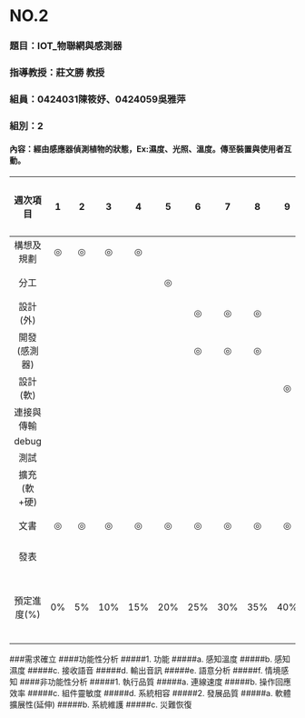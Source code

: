 # NO.2
### 題目：IOT_物聯網與感測器
### 指導教授：莊文勝 教授
### 組員：0424031陳筱妤、0424059吳雅萍
### 組別：2
#### 內容：經由感應器偵測植物的狀態，Ex:濕度、光照、溫度。傳至裝置與使用者互動。
|週次項目|1|2|3|4|5|6|7|8|9|10|11|12|13|14|15|16|17|18|19|20|負責成員|
| :------: | :------: |:------: | :------: |:------: | :------: |:------: | :------: |:------: | :------: |:------: | :------: |:------: | :------: |:------: | :------: |:------: | :------: |:------: | :------: |:------: | :------: |
|構想及規劃|◎|◎|◎|◎|||||||||||||||||全員|
|分工|||||◎||||||||||||||||全員|
|設計(外)||||||◎|◎|◎|||||||||||||59|
|開發(感測器)||||||◎|◎|◎|||||||||||||31|
|設計(軟)|||||||||◎|◎|◎|◎|◎|◎|||||||全員|
|連接與傳輸|||||||||||||||◎|◎|||||全員|
|debug|||||||||||||||||◎|◎|||31|
|測試|||||||||||||||||◎|◎|||59|
|擴充(軟+硬)|||||||||||||||||||◎||全員|
|文書|◎|◎|◎|◎|◎|◎|◎|◎|◎|◎|◎|◎|◎|◎|◎|◎|◎|◎|◎|◎|全員|
|發表||||||||||||||||||||◎|全員|
|預定進度(%)|0%|5%|10%|15%|20%|25%|30%|35%|40%|45%|50%|55%|60%|65%|70%|80%|90%|95%|97%|100%|累積百分比|

###需求確立
####功能性分析
#####1.	功能
#####a.	感知溫度
#####b.	感知濕度
#####c.	接收語音
#####d.	輸出音訊
#####e.	語意分析
#####f.	情境感知
####非功能性分析
#####1.	執行品質
#####a.	連線速度
#####b.	操作回應效率
#####c.	組件靈敏度
#####d.	系統相容
#####2.	發展品質
#####a.	軟體擴展性(延伸)
#####b.	系統維護
#####c.	災難恢復
